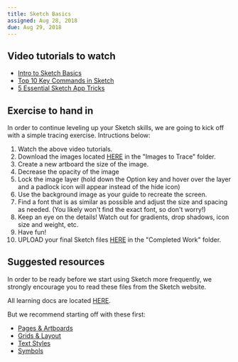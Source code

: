 ```yaml
---
title: Sketch Basics
assigned: Aug 28, 2018
due: Aug 29, 2018
---
```


Video tutorials to watch
----------------------

- [Intro to Sketch Basics](https://www.youtube.com/watch?v=qywB0JHQeC4)
- [Top 10 Key Commands in Sketch](https://www.youtube.com/watch?v=w_-oB3CoyBk)
- [5 Essential Sketch App Tricks](https://www.youtube.com/watch?v=ZCypZWzCr84)


Exercise to hand in
------------------

In order to continue leveling up your Sketch skills, we are going to kick off with a simple tracing exercise. Intructions below:

1. Watch the above video tutorials. 
2. Download the images located [HERE](https://drive.google.com/drive/u/1/folders/1zqIDUMYJ9Om5BRzHFvFFZ_BPeCiEFpOV) in the "Images to Trace" folder.
3. Create a new artboard the size of the image.
4. Decrease the opacity of the image
5. Lock the image layer (hold down the Option key and hover over the layer and a padlock icon will appear instead of the hide icon)
6. Use the background image as your guide to recreate the screen.
7. Find a font that is as similar as possible and adjust the size and spacing as needed. (You likely won't find the exact font, so don't worry!)
8. Keep an eye on the details! Watch out for gradients, drop shadows, icon size and weight, etc. 
9. Have fun!
10. UPLOAD your final Sketch files [HERE](https://drive.google.com/drive/u/1/folders/1zqIDUMYJ9Om5BRzHFvFFZ_BPeCiEFpOV) in the "Completed Work" folder.


Suggested resources
--------------------

In order to be ready before we start using Sketch more frequently, we strongly encourage you to read these files from the Sketch website.

All learning docs are located [HERE](https://www.sketchapp.com/docs/).

But we recommend starting off with these first:

- [Pages & Artboards](https://www.sketchapp.com/docs/the-interface/layer-list/)
- [Grids & Layout](https://www.sketchapp.com/docs/canvas/rulers-guides-grids/)
- [Text Styles](https://www.sketchapp.com/docs/text/text-styles/)
- [Symbols](https://www.sketchapp.com/docs/symbols)
